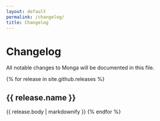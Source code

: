 ```yaml
---
layout: default
permalink: /changelog/
title: Changelog
---
```


# Changelog

All notable changes to Monga will be documented in this file.

{% for release in site.github.releases %}   
## {{ release.name }}
{{ release.body | markdownify }}
{% endfor %}
